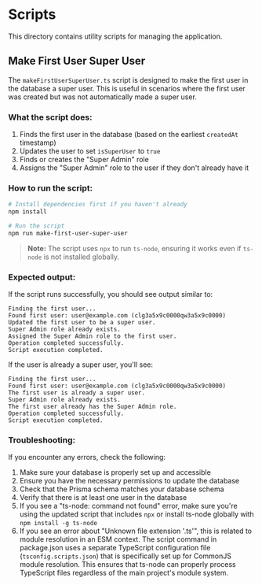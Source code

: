 # Scripts

This directory contains utility scripts for managing the application.

## Make First User Super User

The `makeFirstUserSuperUser.ts` script is designed to make the first user in the database a super user. This is useful in scenarios where the first user was created but was not automatically made a super user.

### What the script does:

1. Finds the first user in the database (based on the earliest `createdAt` timestamp)
2. Updates the user to set `isSuperUser` to `true`
3. Finds or creates the "Super Admin" role
4. Assigns the "Super Admin" role to the user if they don't already have it

### How to run the script:

```bash
# Install dependencies first if you haven't already
npm install

# Run the script
npm run make-first-user-super-user
```

> **Note:** The script uses `npx` to run `ts-node`, ensuring it works even if `ts-node` is not installed globally.

### Expected output:

If the script runs successfully, you should see output similar to:

```
Finding the first user...
Found first user: user@example.com (clg3a5x9c0000qw3a5x9c0000)
Updated the first user to be a super user.
Super Admin role already exists.
Assigned the Super Admin role to the first user.
Operation completed successfully.
Script execution completed.
```

If the user is already a super user, you'll see:

```
Finding the first user...
Found first user: user@example.com (clg3a5x9c0000qw3a5x9c0000)
The first user is already a super user.
Super Admin role already exists.
The first user already has the Super Admin role.
Operation completed successfully.
Script execution completed.
```

### Troubleshooting:

If you encounter any errors, check the following:

1. Make sure your database is properly set up and accessible
2. Ensure you have the necessary permissions to update the database
3. Check that the Prisma schema matches your database schema
4. Verify that there is at least one user in the database
5. If you see a "ts-node: command not found" error, make sure you're using the updated script that includes `npx` or install ts-node globally with `npm install -g ts-node`
6. If you see an error about "Unknown file extension '.ts'", this is related to module resolution in an ESM context. The script command in package.json uses a separate TypeScript configuration file (`tsconfig.scripts.json`) that is specifically set up for CommonJS module resolution. This ensures that ts-node can properly process TypeScript files regardless of the main project's module system.
